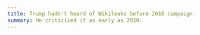 ```yaml
---
title: Trump hadn't heard of Wikileaks before 2016 campaign
summary: He criticized it as early as 2010.
---
```

